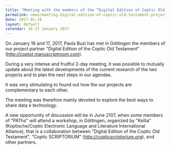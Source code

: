 ```yaml
---
title: "Meeting with the members of the “Digital Edition of Coptic Old Testament” project"
permalink: news/meeting-digital-edition-of-coptic-old-testament-project
date: 2017-01-16
layout: default
calendar: 16-17 January 2017
---
```


<p>On January 16 and 17, 2017, Paola Buzi has met in  G&ouml;ttingen the members of our project partner "Digital Edition of the Coptic Old Testament" (<a href="http://coptot.manuscriptroom.com" target="_blank">http://coptot.manuscriptroom.com</a>).</p>
<p>During a very intense and fruitful 2-day meeting, it was possible to mutually update about the latest developments of the current research of the two projects and to plan the next steps in our agendas.</p>
<p>It was very stimulating to found out how the our projects are complementary to each other. </p>
<p>The meeting was therefore mainly devoted to explore the best ways to share data e technology.</p>
<p>A new opportunity of discussion will be in June 2107, when some members of "PAThs" will attend a workshop, in G&ouml;ttingen, organized by "Kellia" (Koptische/Coptic Electronic Language and Literature International Alliance), that is a collaboration between "Digital Edition of the Coptic Old Testament", "Coptic SCRIPTORIUM" (<a href="http://copticscriptorium.org" target="_blank">http://copticscriptorium.org</a>), and other partners.</p>
